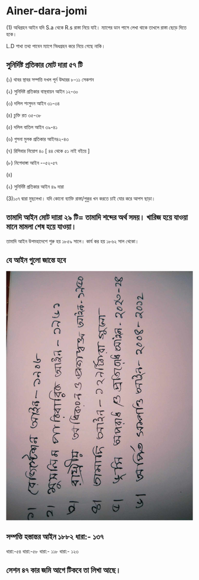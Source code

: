 # Ainer-dara-jomi

(1) অধিগ্রহন আইন যদি S.a থেকে R.s রাস্তা নিয়ে যাই। ম্যাপের ডান পাসে লেখা থাকে তাখলে রাস্তা ছেড়ে দিতে হকে।

 L.D শাখা তথ্য পাবেন ম্যাপে অিধগ্রহন করে নিয়ে গেছে নাকি।

 ## সুনির্দিষ্ট প্রতিকার মোট দারা ৫৭ টি

 (১) থাবর স্থাবর সম্পত্তি দখল পূর্ন উদ্দারর ৮-১১ সেকশন

 (২) সুনিদিষ্ট প্রতিকার বাস্থবায়ন আইন ১২-৩০

 (৩) দলিল শংসুদন আইন ৩১-৩৪

 (৪) চুক্তি রত ৩৫-৩৮

 (৫) দলিল বাতিল আইন ৩৯-৪১

 (৬) গুসনা মুলক প্রতিকার আইন৪২-৪৩

(৭) রিসিবার নিয়োগ ৪০ [ ৪৪ থেকে ৫১ নাই বইয়ে ]

(৮) নিশেদাঙ্গা  আইন --৫২-৫৭
 
 

 (৪) 
 

(২) সুনির্দিষ্ট প্রতিকার আইন ৪৯ দারা


(3)১০৭ দ্বারা মুছলেখা। যদি কোনো ব্যাক্তি রাস্তা/পুকুর খন করতে চাই যোর করে আপস ছাড়া।


## তামাদি আইন মোট দাারা ২৯ টি= তামাদি শব্দের অর্থ সময়। খারিজ হয়ে যাওয়া মানে মামলা শেষ হয়ে যাওয়া। 

তামাদি আইন উপমহাদেশে শুরু হয় ১৮৫৯ সালে। কার্য কর হয় ১৮৬২ সাল থেকো।

## যে আইন গুলো জান্তে হবে 

<!--[profile](./jomi.jpeeg)-->
<img src="jomi.jpeg" width="600"/>


## সম্পত্তি হস্তান্তর আইন ১৮৮২ ধারা:- ১৩৭

ধারা:-৫৪
ধারা:-৫৮
ধারা:- ১১৮
ধারা:- ১২৩


## সেশন ৪৭ কার জমি আগে টিকবে তা লিখা আছে।

